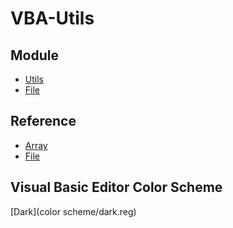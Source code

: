 VBA-Utils
=========

Module
------
- [Utils](Utils.bas)
- [File](File.bas)

Reference
---------
- [Array](array.md)
- [File](file.md)

Visual Basic Editor Color Scheme
--------------------------------
[Dark](color scheme/dark.reg)
